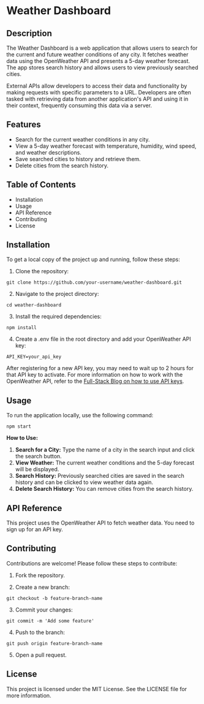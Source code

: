 # Weather Dashboard

## Description

The Weather Dashboard is a web application that allows users to search for the current and future weather conditions of any city. It fetches weather data using the OpenWeather API and presents a 5-day weather forecast. The app stores search history and allows users to view previously searched cities.

External APIs allow developers to access their data and functionality by making requests with specific parameters to a URL. Developers are often tasked with retrieving data from another application's API and using it in their context, frequently consuming this data via a server.

## Features
* Search for the current weather conditions in any city.
* View a 5-day weather forecast with temperature, humidity, wind speed, and weather descriptions.
* Save searched cities to history and retrieve them.
* Delete cities from the search history.

## Table of Contents
* Installation
* Usage
* API Reference
* Contributing
* License

## Installation
To get a local copy of the project up and running, follow these steps:

1. Clone the repository:
```
git clone https://github.com/your-username/weather-dashboard.git
```

2. Navigate to the project directory:
```
cd weather-dashboard
```

3. Install the required dependencies:
```
npm install
```

4. Create a .env file in the root directory and add your OpenWeather API key:
```
API_KEY=your_api_key
```
After registering for a new API key, you may need to wait up to 2 hours for that API key to activate.
For more information on how to work with the OpenWeather API, refer to the [Full-Stack Blog on how to use API keys](https://coding-boot-camp.github.io/full-stack/apis/how-to-use-api-keys).

## Usage
To run the application locally, use the following command:
```
npm start
```

__How to Use:__
1. **Search for a City:** Type the name of a city in the search input and click the search button.
2. **View Weather:** The current weather conditions and the 5-day forecast will be displayed.
3. **Search History:** Previously searched cities are saved in the search history and can be clicked to view weather data again.
4. **Delete Search History:** You can remove cities from the search history.

## API Reference
This project uses the OpenWeather API to fetch weather data. You need to sign up for an API key.

## Contributing
Contributions are welcome! Please follow these steps to contribute:

1. Fork the repository.

2. Create a new branch:
```
git checkout -b feature-branch-name
```

3. Commit your changes:
```
git commit -m 'Add some feature'
```

4. Push to the branch:
```
git push origin feature-branch-name
```

5. Open a pull request.

## License
This project is licensed under the MIT License. See the LICENSE file for more information.